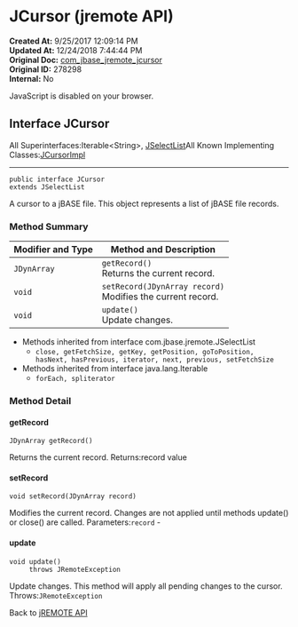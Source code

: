 # JCursor (jremote API)

**Created At:** 9/25/2017 12:09:14 PM  
**Updated At:** 12/24/2018 7:44:44 PM  
**Original Doc:** [com_jbase_jremote_jcursor](https://docs.jbase.com/39248-jremote/com_jbase_jremote_jcursor)  
**Original ID:** 278298  
**Internal:** No  


JavaScript is disabled on your browser.



## Interface JCursor

All Superinterfaces:Iterable&lt;String&gt;, [JSelectList](./../jselectlist-%28jremote-api%29 "interface in com.jbase.jremote")All Known Implementing Classes:[JCursorImpl](./../io/jcursorimpl-%28jremote-api%29 "class in com.jbase.jremote.io")
* * *


```
public interface JCursor
extends JSelectList
```

A cursor to a jBASE file.
This object represents a list of jBASE file records.

### Method Summary


| Modifier and Type<br> | Method and Description<br> |
| --- | --- |
| `JDynArray`<br> | `getRecord()`<br>Returns the current record.<br> |
| `void`<br> | `setRecord(JDynArray record)`<br>Modifies the current record.<br> |
| `void`<br> | `update()`<br>Update changes.<br> |


- Methods inherited from interface com.jbase.jremote.JSelectList
    - `close, getFetchSize, getKey, getPosition, goToPosition, hasNext, hasPrevious, iterator, next, previous, setFetchSize`
- Methods inherited from interface java.lang.Iterable
    - `forEach, spliterator`

### Method Detail



#### getRecord

```
JDynArray getRecord()
```

Returns the current record.
Returns:record value




#### setRecord

```
void setRecord(JDynArray record)
```

Modifies the current record. Changes are not applied until methods update() or close() are called.
Parameters:`record` -


#### update

```
void update()
     throws JRemoteException
```

Update changes. This method will apply all pending changes to the cursor.
Throws:`JRemoteException`

Back to [jREMOTE API](com_jbase_jremote_package-summary)


